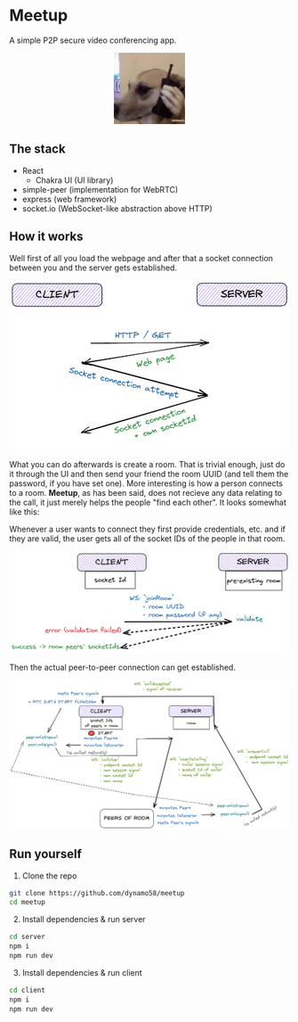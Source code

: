 # Meetup

A simple P2P secure video conferencing app.


<div align="center">
	<img src="client/public/favicon.webp" />
</div>

## The stack
* React
	- Chakra UI (UI library)
* simple-peer (implementation for WebRTC)
* express (web framework)
* socket.io (WebSocket-like abstraction above HTTP)

## How it works

Well first of all you load the webpage and after that a socket connection between you and the server gets established.

<div align="center">
	<img src="docs/conn.png" />
</div>

What you can do afterwards is create a room. That is trivial enough, just do it through the UI and then send your friend the room UUID (and tell them the password, if you have set one). More interesting is how a person connects to a room. **Meetup**, as has been said, does not recieve any data relating to the call, it just merely helps the people "find each other". It looks somewhat like this:

Whenever a user wants to connect they first provide credentials, etc. and if they are valid, the user gets all of the socket IDs of the people in that room.

<div align="center">
	<img src="docs/getids.png" />
</div>

Then the actual peer-to-peer connection can get established.

<div align="center">
	<img src="docs/rtcconn.png" />
</div>

## Run yourself

1. Clone the repo
```bash
git clone https://github.com/dynamo58/meetup
cd meetup
```

2. Install dependencies & run server
```bash
cd server
npm i
npm run dev
```

3. Install dependencies & run client
```bash
cd client
npm i
npm run dev
```
